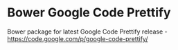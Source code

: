 # Bower Google Code Prettify

Bower package for latest Google Code Prettify release - https://code.google.com/p/google-code-prettify/
